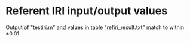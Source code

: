 # Referent IRI input/output values

Output of "testiri.m" and values in table
"refiri_result.txt" match to within ±0.01

